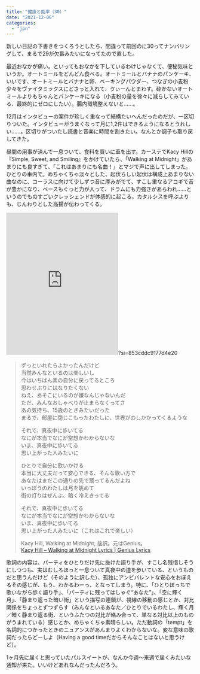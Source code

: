 ```yaml
---
title: "健康と能率（30）"
date: "2021-12-06"
categories: 
  - "jpn"
---
```


新しい日記の下書きをつくろうとしたら、間違って前回のに30ってナンバリングして、まるで29が欠番みたいになってたので直した。

最近おなかが痛い。といってもおなかを下しているわけじゃなくて、便秘気味というか。オートミールをどんどん食べる。オートミールとバナナのパンケーキ、いいです、オートミールとバナナと卵、ベーキングパウダー、つなぎの小麦粉少々をヴァイタミックスにどさっと入れて、ゔぃーんとまわす。砕かないオートミールよりもちゃんとパンケーキになる（小麦粉の量を徐々に減らしてみている、最終的にゼロにしたい）。腸内環境整えないと……。

12月はインタビューの案件が珍しく重なって結構たいへんだったのだが、一区切りついた。インタビューがうまくなって月に1,2件はできるようになるとうれしい……。区切りがついたし読書と音楽に時間を割きたい。なんとか調子も取り戻してきた。

昼間の用事が済んで一息ついて、食料を買いに車を出す。カーステでKacy Hillの『Simple, Sweet, and Smiling』をかけていたら、「Walking at Midnight」があまりにも良すぎて、「これはあまりにも名曲！」とマジで声に出してしまった。ひとりの車内で。めちゃくちゃ淡々とした、起伏らしい起伏は構成上あまりない曲なのに、コーラスに向けて少しずつ音に厚みがでて、すこし重なるアコギで音が豊かになり、ベースもぐっと力が入って、ドラムにも力強さがあらわれ……というのでものすごいクレッシェンドが体感的に起こる。カタルシスを呼ぶよりも、じんわりとした高揚が伝わってくる。

<iframe src="https://open.spotify.com/embed/track/3RpKiyWqM04Jfc80YvvK1V" width="300" height="380" frameborder="0" allowtransparency="true" allow="encrypted-media"></iframe>?si=853cddc9177d4e20

> ずっといれたらよかったんだけど  
> 当然みんなといるのは楽しいし  
> 今はいちばん素の自分に戻ってるところ  
> 思わせぶりにはなりたくない  
> ねえ、あそこにいるのが嫌なんじゃないんだ  
> ただ、みんなおしゃべりが止まらなくってさ  
> あの気持ち、15歳のときみたいだった  
> まるで、部屋に閉じこもったわたしに、世界がのしかかってくるような  
>   
> それで、真夜中に歩いてる  
> なにが本当でなにが空想かわからないな  
> いま、真夜中に歩いてる  
> 思い上がった人みたいに  
>   
> ひとりで自分に歌いかける  
> 本当に大丈夫だって安心できる、そんな歌い方で  
> あなたはまだこの通りの先で踊ってるんだよね  
> いっぽうのわたしは月を眺めて  
> 街の灯りはぜんぶ、暗く冷えきってる  
>   
> それで、真夜中に歩いてる  
> なにが本当でなにが空想かわからないな  
> いま、真夜中に歩いてる  
> 思い上がった人みたいに（これはこれで楽しい）
> 
> Kacy Hill, Walking at Midnight, 拙訳。元はGenius。  
> [Kacy Hill – Walking at Midnight Lyrics | Genius Lyrics](https://genius.com/Kacy-hill-walking-at-midnight-lyrics)

歌詞の内容は、パーティをひとりだけ先に抜けた語り手が、すこし名残惜しそうにしつつも、実はむしろほっと一息ついて真夜中の道を歩いている、というものだと思うんだけど（そのように訳した）、孤独にアンビバレントな安心をおぼえるその感じが、もう、わかるわーっ、となってしまう。特に、「ひとりぼっちで歌いながら歩く語り手」、「パーティに残ってはしゃぐ“あなた”」、「空に輝く月」、「静まり返った暗い街」という描写の連鎖が、視線の移動の感じとか、対比関係をちょっとずつずらす（みんなといるあなた／ひとりでいるわたし、輝く月／暗く静まり返る街、というふたつの対比が絡み合って、単なる対比以上のものがうまれている）感じとか、めちゃくちゃ素晴らしい。ただ動詞の「tempt」を名詞的につかったときのニュアンスがあんまりよくわからないな。変な意味の歌詞だったらどーしよ（Having a good timeだからそんなことはないと思うけど）。

1ヶ月先に届くと思っていたパルスイートが、なんか今週～来週で届くみたいな通知が来た。いいけどあれなんだったんだろう。
